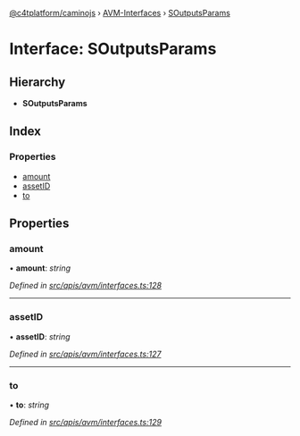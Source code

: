 [@c4tplatform/caminojs](../README.md) › [AVM-Interfaces](../modules/avm_interfaces.md) › [SOutputsParams](avm_interfaces.soutputsparams.md)

# Interface: SOutputsParams

## Hierarchy

* **SOutputsParams**

## Index

### Properties

* [amount](avm_interfaces.soutputsparams.md#amount)
* [assetID](avm_interfaces.soutputsparams.md#assetid)
* [to](avm_interfaces.soutputsparams.md#to)

## Properties

###  amount

• **amount**: *string*

*Defined in [src/apis/avm/interfaces.ts:128](https://github.com/chain4travel/caminojs/blob/8077d740/src/apis/avm/interfaces.ts#L128)*

___

###  assetID

• **assetID**: *string*

*Defined in [src/apis/avm/interfaces.ts:127](https://github.com/chain4travel/caminojs/blob/8077d740/src/apis/avm/interfaces.ts#L127)*

___

###  to

• **to**: *string*

*Defined in [src/apis/avm/interfaces.ts:129](https://github.com/chain4travel/caminojs/blob/8077d740/src/apis/avm/interfaces.ts#L129)*
